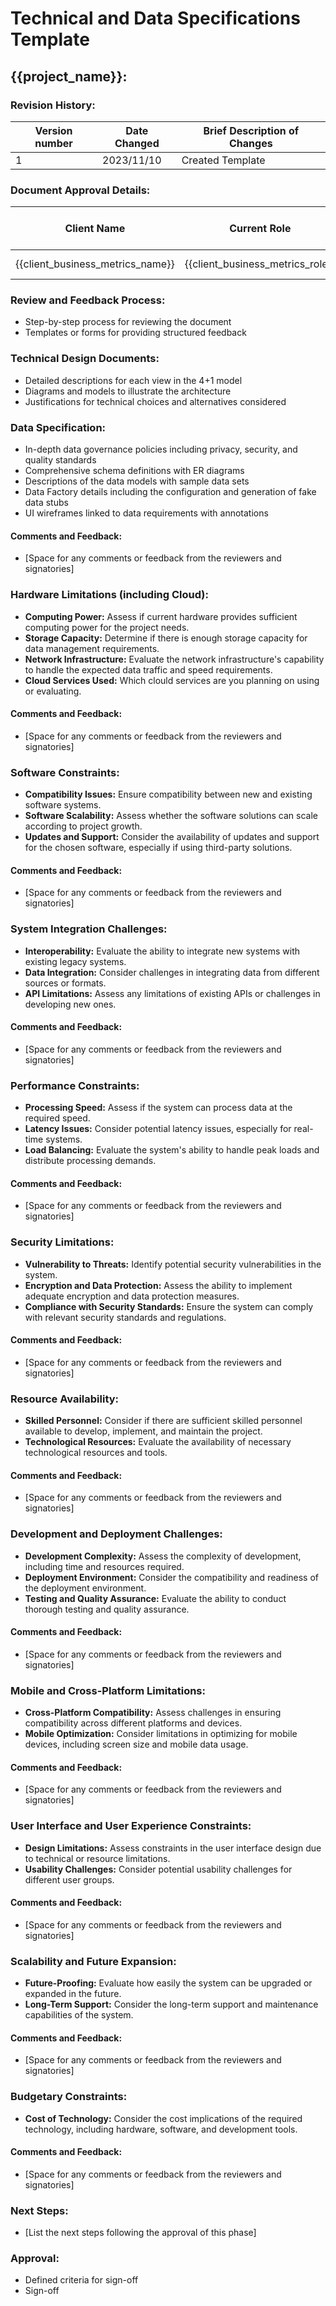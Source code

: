 
# Technical and Data Specifications Template


## {{project_name}}:

### Revision History:
| Version number | Date Changed   | Brief Description of Changes |
|----------------|----------------|------------------------------|
| 1              | 2023/11/10     | Created Template             |

### Document Approval Details:
| Client Name                                                    | Current Role                                                   | Section Responsible for                      |
|----------------------------------------------------------------|----------------------------------------------------------------|----------------------------------------------|
| {{client_business_metrics_name}}                               | {{client_business_metrics_role}}                               | Business Metrics                             |

### Review and Feedback Process:
- Step-by-step process for reviewing the document
- Templates or forms for providing structured feedback

### Technical Design Documents:
- Detailed descriptions for each view in the 4+1 model
- Diagrams and models to illustrate the architecture
- Justifications for technical choices and alternatives considered

### Data Specification:
- In-depth data governance policies including privacy, security, and quality standards
- Comprehensive schema definitions with ER diagrams
- Descriptions of the data models with sample data sets
- Data Factory details including the configuration and generation of fake data stubs
- UI wireframes linked to data requirements with annotations

#### Comments and Feedback:
- [Space for any comments or feedback from the reviewers and signatories]

### Hardware Limitations (including Cloud):
- **Computing Power:** Assess if current hardware provides sufficient computing power for the project needs.
- **Storage Capacity:** Determine if there is enough storage capacity for data management requirements.
- **Network Infrastructure:** Evaluate the network infrastructure's capability to handle the expected data traffic and speed requirements.
- **Cloud Services Used:** Which clould services are you planning on using or evaluating.

#### Comments and Feedback:
- [Space for any comments or feedback from the reviewers and signatories]

### Software Constraints:
- **Compatibility Issues:** Ensure compatibility between new and existing software systems.
- **Software Scalability:** Assess whether the software solutions can scale according to project growth.
- **Updates and Support:** Consider the availability of updates and support for the chosen software, especially if using third-party solutions.

#### Comments and Feedback:
- [Space for any comments or feedback from the reviewers and signatories]

### System Integration Challenges:
- **Interoperability:** Evaluate the ability to integrate new systems with existing legacy systems.
- **Data Integration:** Consider challenges in integrating data from different sources or formats.
- **API Limitations:** Assess any limitations of existing APIs or challenges in developing new ones.

#### Comments and Feedback:
- [Space for any comments or feedback from the reviewers and signatories]

### Performance Constraints:
- **Processing Speed:** Assess if the system can process data at the required speed.
- **Latency Issues:** Consider potential latency issues, especially for real-time systems.
- **Load Balancing:** Evaluate the system's ability to handle peak loads and distribute processing demands.

#### Comments and Feedback:
- [Space for any comments or feedback from the reviewers and signatories]

### Security Limitations:
- **Vulnerability to Threats:** Identify potential security vulnerabilities in the system.
- **Encryption and Data Protection:** Assess the ability to implement adequate encryption and data protection measures.
- **Compliance with Security Standards:** Ensure the system can comply with relevant security standards and regulations.

#### Comments and Feedback:
- [Space for any comments or feedback from the reviewers and signatories]

### Resource Availability:
- **Skilled Personnel:** Consider if there are sufficient skilled personnel available to develop, implement, and maintain the project.
- **Technological Resources:** Evaluate the availability of necessary technological resources and tools.

#### Comments and Feedback:
- [Space for any comments or feedback from the reviewers and signatories]

### Development and Deployment Challenges:
- **Development Complexity:** Assess the complexity of development, including time and resources required.
- **Deployment Environment:** Consider the compatibility and readiness of the deployment environment.
- **Testing and Quality Assurance:** Evaluate the ability to conduct thorough testing and quality assurance.

#### Comments and Feedback:
- [Space for any comments or feedback from the reviewers and signatories]

### Mobile and Cross-Platform Limitations:
- **Cross-Platform Compatibility:** Assess challenges in ensuring compatibility across different platforms and devices.
- **Mobile Optimization:** Consider limitations in optimizing for mobile devices, including screen size and mobile data usage.

#### Comments and Feedback:
- [Space for any comments or feedback from the reviewers and signatories]

### User Interface and User Experience Constraints:
- **Design Limitations:** Assess constraints in the user interface design due to technical or resource limitations.
- **Usability Challenges:** Consider potential usability challenges for different user groups.

#### Comments and Feedback:
- [Space for any comments or feedback from the reviewers and signatories]

### Scalability and Future Expansion:
- **Future-Proofing:** Evaluate how easily the system can be upgraded or expanded in the future.
- **Long-Term Support:** Consider the long-term support and maintenance capabilities of the system.

#### Comments and Feedback:
- [Space for any comments or feedback from the reviewers and signatories]

### Budgetary Constraints:
- **Cost of Technology:** Consider the cost implications of the required technology, including hardware, software, and development tools.

#### Comments and Feedback:
- [Space for any comments or feedback from the reviewers and signatories]

### Next Steps:
- [List the next steps following the approval of this phase]

### Approval:
   - Defined criteria for sign-off
   - Sign-off
